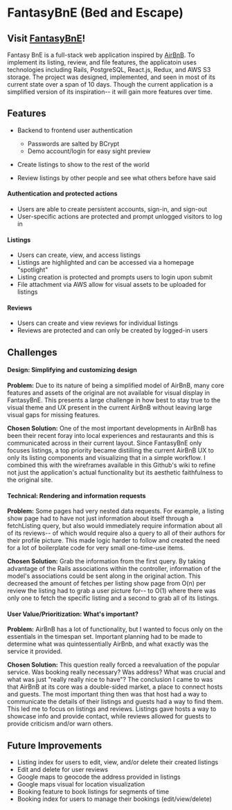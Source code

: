 # FantasyBnE (Bed and Escape)

## Visit [FantasyBnE](https://fantasy-bne.herokuapp.com/#/)!

Fantasy BnE is a full-stack web application inspired by [AirBnB](https://www.airbnb.com). To implement its listing, review, and file features, the applicatoin uses technologies including Rails, PostgreSQL, React.js, Redux, and AWS S3 storage. The project was designed, implemented, and seen in most of its current state over a span of 10 days. Though the current application is a simplified version of its inspiration-- it will gain more features over time.

## Features

- Backend to frontend user authentication
    - Passwords are salted by BCrypt
    - Demo account/login for easy sight preview

    <picture of nav bar>

- Create listings to show to the rest of the world
- Review listings by other people and see what others before have said

#### Authentication and protected actions
- Users are able to create persistent accounts, sign-in, and sign-out
- User-specific actions are protected and prompt unlogged visitors to log in

#### Listings

- Users can create, view, and access listings
- Listings are highlighted and can be accessed via a homepage "spotlight"
- Listing creation is protected and prompts users to login upon submit
- File attachment via AWS allow for visual assets to be uploaded for listings

#### Reviews

- Users can create and view reviews for individual listings
- Reviews are protected and can only be created by logged-in users

## Challenges

#### Design: Simplifying and customizing design
**Problem:**  Due to its nature of being a simplified model of AirBnB, many core features and assets of the original are not available for visual display in FantasyBnE. This presents a large challenge in how best to stay true to the visual theme and UX present in the current AirBnB without leaving large visual gaps for missing features.

**Chosen Solution:** One of the most important developments in AirBnB has been their recent foray into local experiences and restaurants and this is communicated across in their current layout. Since FantasyBnE only focuses listings, a top priority became distilling the current AirBnB UX to only its listing components and visualizing that in a simple workflow. I combined this with the wireframes available in this Github's wiki to refine not just the application's actual functionality but its aesthetic faithfulness to the original site.

#### Technical: Rendering and information requests
**Problem:** Some pages had very nested data requests. For example, a listing show page had to have not just information about itself through a fetchListing query, but also would immediately require information about all of its reviews-- of which would require also a query to all of their authors for their profile picture. This made logic harder to follow and created the need for a lot of boilerplate code for very small one-time-use items.

**Chosen Solution:** Grab the information from the first query. By taking advantage of the Rails associations within the controller, information of the model's associations could be sent along in the original action. This decreased the amount of fetches per listing show page from O(n) per review the listing had to grab a user picture for-- to O(1) where there was only one to fetch the specific listing and a second to grab all of its listings.

#### User Value/Prioritization: What's important?
**Problem:** AirBnB has a lot of functionality, but I wanted to focus only on the essentials in the timespan set. Important planning had to be made to determine what was quintessentially AirBnb, and what exactly was the service it provided.

**Chosen Solution:** This question really forced a reevaluation of the popular service. Was booking really necessary? Was address? What was crucial and what was just "really really nice to have"? The conclusion I came to was that AirBnB at its core was a double-sided market, a place to connect hosts and guests. The most important thing then was that host had a way to communicate the details of their listings and guests had a way to find them. This led me to focus on listings and reviews. Listings gave hosts a way to showcase info and provide contact, while reviews allowed for guests to provide criticism and/or warn others.

## Future Improvements

- Listing index for users to edit, view, and/or delete their created listings
- Edit and delete for user reviews
- Google maps to geocode the address provided in listings
- Google maps visual for location visualization
- Booking feature to book listings for segments of time
- Booking index for users to manage their bookings (edit/view/delete)
